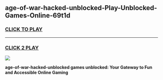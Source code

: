 
## age-of-war-hacked-unblocked-Play-Unblocked-Games-Online-69t1d
<h3>
<a href="https://premium76.site?title=age-of-war-hacked-unblocked&ref=25A">CLICK TO PLAY</a></h3>
<hr>

<h3>
<a href="https://premium76.site?title=age-of-war-hacked-unblocked&ref=25A">CLICK 2 PLAY</a>
  
</h3>

<a href="https://premium76.site?title=age-of-war-hacked-unblocked&ref=25A"><img src="https://clearcache.store/games.png"></a>


**age-of-war-hacked-unblocked games unblocked: Your Gateway to Fun and Accessible Online Gaming**
